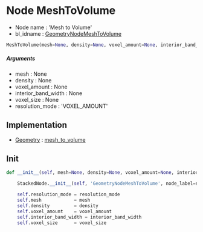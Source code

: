 # Node MeshToVolume

- Node name : 'Mesh to Volume'
- bl_idname : [GeometryNodeMeshToVolume](https://docs.blender.org/api/current/bpy.types.{bl_idname}.html)


``` python
MeshToVolume(mesh=None, density=None, voxel_amount=None, interior_band_width=None, voxel_size=None, resolution_mode='VOXEL_AMOUNT', node_label=None, node_color=None)
```
##### Arguments

- mesh : None
- density : None
- voxel_amount : None
- interior_band_width : None
- voxel_size : None
- resolution_mode : 'VOXEL_AMOUNT'

## Implementation

- [Geometry](/docs/GeoNodes/Geometry.md) : [mesh_to_volume](/docs/GeoNodes/Geometry.md#mesh_to_volume)

## Init

``` python
def __init__(self, mesh=None, density=None, voxel_amount=None, interior_band_width=None, voxel_size=None, resolution_mode='VOXEL_AMOUNT', node_label=None, node_color=None):

    StackedNode.__init__(self, 'GeometryNodeMeshToVolume', node_label=node_label, node_color=node_color)

    self.resolution_mode = resolution_mode
    self.mesh            = mesh
    self.density         = density
    self.voxel_amount    = voxel_amount
    self.interior_band_width = interior_band_width
    self.voxel_size      = voxel_size
```
